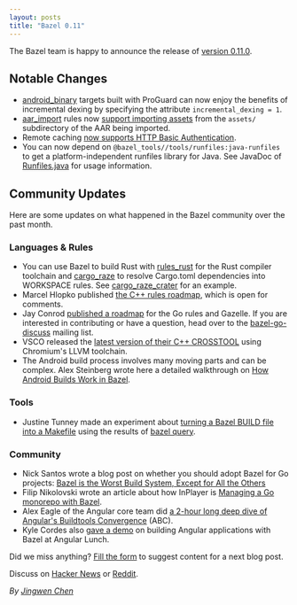 ```yaml
---
layout: posts
title: "Bazel 0.11"
---
```


The Bazel team is happy to announce the release of [version 0.11.0](https://github.com/bazelbuild/bazel/releases/tag/0.11.0).

## Notable Changes

* [android_binary](https://docs.bazel.build/versions/master/be/android.html#android_binary) targets built with ProGuard can now enjoy the benefits of incremental dexing by specifying the attribute `incremental_dexing = 1`.
* [aar_import](https://docs.bazel.build/versions/master/be/android.html#aar_import) rules now [support importing assets](https://github.com/bazelbuild/bazel/issues/4439) from the `assets/` subdirectory of the AAR being imported.
* Remote caching [now supports HTTP Basic Authentication](https://github.com/bazelbuild/bazel/commit/cf3f81aef7c32019d70cbce218a64a03276268f0).
* You can now depend on `@bazel_tools//tools/runfiles:java-runfiles` to get a platform-independent runfiles library for Java. See JavaDoc of [Runfiles.java](https://github.com/bazelbuild/bazel/blob/master/src/tools/runfiles/java/com/google/devtools/build/runfiles/Runfiles.java) for usage information.

## Community Updates

Here are some updates on what happened in the Bazel community over the past month.

### Languages & Rules

*   You can use Bazel to build Rust with [rules_rust](https://github.com/bazelbuild/rules_rust) for the Rust compiler toolchain and [cargo_raze](https://github.com/google/cargo-raze) to resolve Cargo.toml dependencies into WORKSPACE rules. See [cargo\_raze\_crater](https://github.com/acmcarther/cargo-raze-crater) for an
example.
*   Marcel Hlopko published [the C++ rules roadmap](https://docs.google.com/document/d/1K3Dq1JDDWjGtvTyFcIwy_-Crm7ZuD9FzSxjDawDhJRA/edit#heading=h.feujy6f2j7mi), which is open for comments.
*   Jay Conrod [published a roadmap](https://github.com/bazelbuild/rules_go/blob/master/roadmap.rst) for the Go rules and Gazelle. If you are interested in contributing or have a question, head over to the [bazel-go-discuss](https://groups.google.com/forum/#!forum/bazel-go-discuss) mailing list.
*   VSCO released the [latest version of their C++ CROSSTOOL](https://github.com/vsco/bazel-toolchains) using Chromium's LLVM toolchain.
*   The Android build process involves many moving parts and can be complex.  Alex Steinberg wrote here a detailed walkthrough on [How Android Builds Work in Bazel](https://blog.bazel.build/2018/02/14/how-android-builds-work-in-bazel.html).

### Tools

*   Justine Tunney made an experiment about [turning a Bazel BUILD file into a Makefile](https://gist.github.com/jart/082b1078a065b79949508bbe1b7d8ef0) using the results of [bazel query](https://docs.bazel.build/versions/master/query-how-to.html).

### Community

*   Nick Santos wrote a blog post on whether you should adopt Bazel for Go projects: [Bazel is the Worst Build System, Except for All the Others](https://medium.com/windmill-engineering/bazel-is-the-worst-build-system-except-for-all-the-others-b369396a9e26)
*   Filip Nikolovski wrote an article about how InPlayer is [Managing a Go monorepo with Bazel](https://filipnikolovski.com/managing-go-monorepo-with-bazel/).
*   Alex Eagle of the Angular core team did [a 2-hour long deep dive of Angular's Buildtools Convergence](https://www.youtube.com/watch?v=z9Q_2N9oaG8) (ABC).
*   Kyle Cordes also [gave a demo](https://www.youtube.com/watch?v=KmaE6z_ECRg) on building Angular applications with Bazel at Angular Lunch.

Did we miss anything? [Fill the form](https://docs.google.com/forms/d/e/1FAIpQLSde7NGMKA1xK2RZnOLk8XKm3A-Y09guJAFrkX35RCJxn3RB4w/viewform?usp=sf_link) to suggest content for a next blog post.

Discuss on [Hacker News](https://news.ycombinator.com/item?id=16468244) or [Reddit](https://www.reddit.com/r/bazel/comments/80focy/bazel_011/).

*By [Jingwen Chen](https://github.com/jin)*
